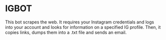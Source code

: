 # IGBOT
This bot scrapes the web. It requires your Instagram credentials and logs into your account and looks for information on a specified IG profile. Then, it copies links, dumps them into a .txt file and sends an email.
